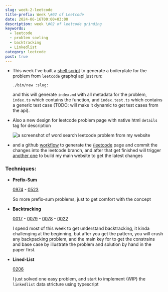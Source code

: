 ```yaml
---
slug: week-2-leetcode
title-prefix: Week \#02 of Leetcode
date: 2024-06-16T00:00+03:00
description: week \#02 of leetcode grinding
keywords:
  - leetcode
  - problem sovling
  - backtracking
  - Linkedlist
category: leetcode
post: true
---
```


- This week I've built a [shell script](https://github.com/22mahmoud/leetcode/blob/main/bin/new) to generate a boilerplate for the problem
  from `leetcode` graphql api
  just run:
  ```shell
  ./bin/new :slug:
  ```
  and this will generate `index.md` with all metadata for the problem, `index.ts`
  which contains the function, and `index.test.ts` which contains a generic test
  case (TODO: will make it dynamic to get test cases from the api).

- Also a new design for leetcode problem page with native html `details` tag for
  description

  ![a screenshot of word search leetcode problem from my website](/blog/week-2-leetcode/screenshot-240616-0251-35.png)

- and a github [workflow](https://github.com/22mahmoud/leetcode/blob/main/.github/workflows/update_problems.yml) to generate the [/leetcode](/leetcode) page and commit
the changes into the leetcode branch, and after that get finished will trigger
[another one](https://github.com/22mahmoud/leetcode/blob/main/.github/workflows/update_blog.yml) to build my main website to get the latest changes

### Techniques:

- **Prefix-Sum**

  [0974](/leetcode/problems/974_subarray_sums_divisible_by_k/) - [0523](/leetcode/problems/523_continuous_subarray_sum/)

  So more prefix-sum problems, just to get comfort with the concept

- **Backtracking**

  [0017](/leetcode/problems/17_letter_combinations_of_a_phone_number/) - [0079](/leetcode/problems/79_word_search/) - [0078](/leetcode/problems/78_subsets/) - [0022](/leetcode/problems/22_generate_parentheses/)

  I spend most of this week to get understand backtracking, it kinda challenging
  at the beginning, but after you get the pattern, you will crush any backpacking
  problem, and the main key for to get the constrains and base case by illustrate
  the problem and solution by hand in the paper first.

- **Lined-List**

  [0206](/leetcode/problems/206_reverse_linked_list/)

  I just solved one easy problem, and start to implement (WIP) the `linkedlist`
  data stricture using typescript

